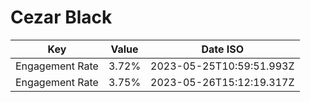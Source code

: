 # Cezar Black

| Key             | Value | Date ISO                 |
| --------------- | ----- | ------------------------ |
| Engagement Rate | 3.72% | 2023-05-25T10:59:51.993Z |
| Engagement Rate | 3.75% | 2023-05-26T15:12:19.317Z |